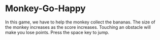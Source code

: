 # Monkey-Go-Happy
In this game, we have to help the monkey collect the bananas. The size of the monkey increases as the score increases. Touching an obstacle will make you lose points. Press the space key to jump.
